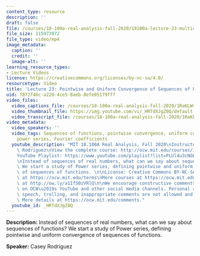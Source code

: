 ```yaml
---
content_type: resource
description: ''
draft: false
file: /courses/18-100a-real-analysis-fall-2020/18100a-lecture-23-multicam_360p_16_9.mp4
file_size: 115973972
file_type: video/mp4
image_metadata:
  caption: ''
  credit: ''
  image-alt: ''
learning_resource_types:
- Lecture Videos
license: https://creativecommons.org/licenses/by-nc-sa/4.0/
resourcetype: Video
title: 'Lecture 23: Pointwise and Uniform Convergence of Sequences of Functions'
uid: f872f46c-a220-4ce5-8aeb-8efe05179fff
video_files:
  video_captions_file: /courses/18-100a-real-analysis-fall-2020/1RaKLWv7F-clQEuFEQ6Tc7V2d5qi4G82i_transcript.webvtt
  video_thumbnail_file: https://img.youtube.com/vi/_HRTdXJgZ0Q/default.jpg
  video_transcript_file: /courses/18-100a-real-analysis-fall-2020/1RaKLWv7F-clQEuFEQ6Tc7V2d5qi4G82i_transcript.pdf
video_metadata:
  video_speakers: ''
  video_tags: Sequences of functions, pointwise convergence, uniform convergence,
    power series, Fourier coefficients
  youtube_description: "MIT 18.100A Real Analysis, Fall 2020\nInstructor: Dr. Casey\
    \ Rodriguez\nView the complete course: http://ocw.mit.edu/courses/18-100a-real-analysis-fall-2020/\n\
    YouTube Playlist: https://www.youtube.com/playlist?list=PLUl4u3cNGP61O7HkcF7UImpM0cR_L2gSw\n\
    \nInstead of sequences of real numbers, what can we say about sequences of functions?\
    \ We start a study of Power series, defining pointwise and uniform convergence\
    \ of sequences of functions. \n\nLicense: Creative Commons BY-NC-SA\nMore information\
    \ at https://ocw.mit.edu/terms\nMore courses at https://ocw.mit.edu\nSupport OCW\
    \ at http://ow.ly/a1If50zVRlQ\n\nWe encourage constructive comments and discussion\
    \ on OCW\u2019s YouTube and other social media channels. Personal attacks, hate\
    \ speech, trolling, and inappropriate comments are not allowed and may be removed.\
    \ More details at https://ocw.mit.edu/comments."
  youtube_id: _HRTdXJgZ0Q
---
```

**Description:** Instead of sequences of real numbers, what can we say about sequences of functions? We start a study of Power series, defining pointwise and uniform convergence of sequences of functions.

**Speaker:** Casey Rodriguez